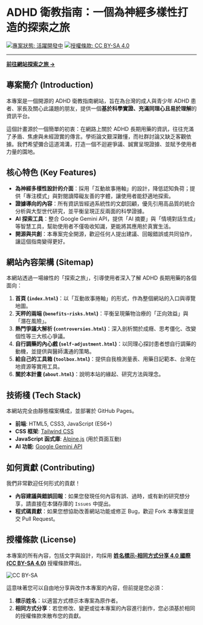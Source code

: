 # ADHD 衛教指南：一個為神經多樣性打造的探索之旅

[![專案狀態: 活躍開發中](https://img.shields.io/badge/status-active-success.svg)](https://github.com/你的使用者名稱/你的使用者名稱.github.io)
[![授權條款: CC BY-SA 4.0](https://img.shields.io/badge/License-CC%20BY--SA%204.0-lightgrey.svg)](http://creativecommons.org/licenses/by-sa/4.0/)

---

**[前往網站探索之旅 ->](https://你的使用者名稱.github.io/)**

## 專案簡介 (Introduction)

本專案是一個開源的 ADHD 衛教指南網站，旨在為台灣的成人與青少年 ADHD 患者、家長及關心此議題的朋友，提供一個**基於科學實證、充滿同理心且易於理解**的資訊平台。

這個計畫源於一個簡單的初衷：在網路上關於 ADHD 長期用藥的資訊，往往充滿了矛盾、焦慮與未經證實的傳言。學術論文艱深難懂，而社群討論又缺乏客觀依據。我們希望彌合這道鴻溝，打造一個不迴避爭議、誠實呈現證據、並賦予使用者力量的園地。

## 核心特色 (Key Features)

* **為神經多樣性設計的介面**：採用「互動故事捲軸」的設計，降低認知負荷；提供「專注模式」與對閱讀障礙友善的字體，讓使用者能舒適地探索。
* **證據導向的內容**：所有資訊皆經過系統性的文獻回顧，優先引用高品質的統合分析與大型世代研究，並平衡呈現正反兩面的科學證據。
* **AI 探索工具**：整合 Google Gemini API，提供「AI 摘要」與「情境對話生成」等智慧工具，幫助使用者不僅吸收知識，更能將其應用於真實生活。
* **開源與共創**：本專案完全開源，歡迎任何人提出建議、回報錯誤或共同協作，讓這個指南變得更好。

## 網站內容架構 (Sitemap)

本網站透過一場線性的「探索之旅」，引導使用者深入了解 ADHD 長期用藥的各個面向：

1.  **首頁 (`index.html`)**：以「互動故事捲軸」的形式，作為整個網站的入口與導覽地圖。
2.  **天秤的兩端 (`benefits-risks.html`)**：平衡呈現藥物治療的「正向效益」與「潛在風險」。
3.  **熱門爭議大解析 (`controversies.html`)**：深入剖析關於成癮、思考僵化、改變個性等三大核心爭議。
4.  **自行調藥的內心戲 (`self-adjustment.html`)**：以同理心探討患者想自行調藥的動機，並提供與醫師溝通的策略。
5.  **給自己的工具箱 (`toolbox.html`)**：提供自我檢測量表、用藥日記範本、台灣在地資源等實用工具。
6.  **關於本計畫 (`about.html`)**：說明本站的緣起、研究方法與理念。

## 技術棧 (Tech Stack)

本網站完全由靜態檔案構成，並部署於 GitHub Pages。

* **前端**: HTML5, CSS3, JavaScript (ES6+)
* **CSS 框架**: [Tailwind CSS](https://tailwindcss.com/)
* **JavaScript 函式庫**: [Alpine.js](https://alpinejs.dev/) (用於頁面互動)
* **AI 功能**: [Google Gemini API](https://ai.google.dev/)

## 如何貢獻 (Contributing)

我們非常歡迎任何形式的貢獻！

* **內容建議與錯誤回報**：如果您發現任何內容有誤、過時，或有新的研究想分享，請直接在本儲存庫的 `Issues` 中提出。
* **程式碼貢獻**：如果您想協助改善網站功能或修正 Bug，歡迎 Fork 本專案並提交 Pull Request。

## 授權條款 (License)

本專案的所有內容，包括文字與設計，均採用 **[姓名標示-相同方式分享 4.0 國際 (CC BY-SA 4.0)](http://creativecommons.org/licenses/by-sa/4.0/)** 授權條款釋出。

![CC BY-SA](https://mirrors.creativecommons.org/presskit/buttons/88x31/png/by-sa.png)

這意味著您可以自由地分享與改作本專案的內容，但前提是您必須：
1.  **標示姓名**：以適當方式標示本專案為原作者。
2.  **相同方式分享**：若您修改、變更或從本專案的內容進行創作，您必須基於相同的授權條款來散布您的貢獻。
